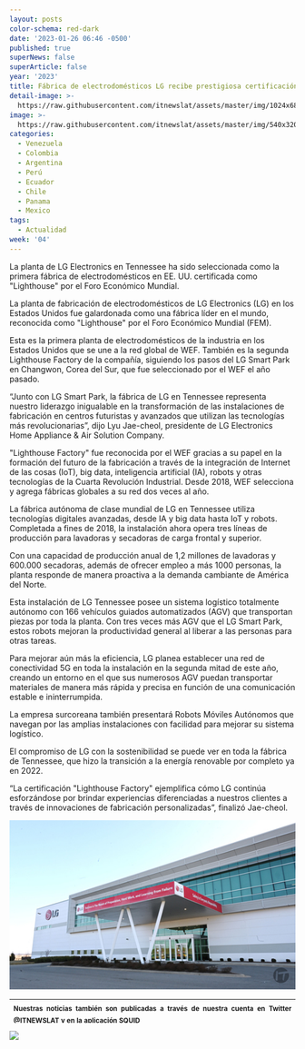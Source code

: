 ```yaml
---
layout: posts
color-schema: red-dark
date: '2023-01-26 06:46 -0500'
published: true
superNews: false
superArticle: false
year: '2023'
title: Fábrica de electrodomésticos LG recibe prestigiosa certificación "Lighthouse"
detail-image: >-
  https://raw.githubusercontent.com/itnewslat/assets/master/img/1024x680/LG-fabrica-g.jpg
image: >-
  https://raw.githubusercontent.com/itnewslat/assets/master/img/540x320/LG-fabrica-p.jpg
categories:
  - Venezuela
  - Colombia
  - Argentina
  - Perú
  - Ecuador
  - Chile
  - Panama
  - Mexico
tags:
  - Actualidad
week: '04'
---
```

La planta de LG Electronics en Tennessee ha sido seleccionada como la primera fábrica de electrodomésticos en EE. UU. certificada como "Lighthouse" por el Foro Económico Mundial.

 La planta de fabricación de electrodomésticos de LG Electronics (LG) en los Estados Unidos fue galardonada como una fábrica líder en el mundo, reconocida como "Lighthouse" por el Foro Económico Mundial (FEM).

Esta es la primera planta de electrodomésticos de la industria en los Estados Unidos que se une a la red global de WEF. También es la segunda Lighthouse Factory de la compañía, siguiendo los pasos del LG Smart Park en Changwon, Corea del Sur, que fue seleccionado por el WEF el año pasado.

“Junto con LG Smart Park, la fábrica de LG en Tennessee representa nuestro liderazgo inigualable en la transformación de las instalaciones de fabricación en centros futuristas y avanzados que utilizan las tecnologías más revolucionarias”, dijo Lyu Jae-cheol, presidente de LG Electronics Home Appliance & Air Solution Company.

"Lighthouse Factory" fue reconocida por el WEF gracias a su papel en la formación del futuro de la fabricación a través de la integración de Internet de las cosas (IoT), big data, inteligencia artificial (IA), robots y otras tecnologías de la Cuarta Revolución Industrial. Desde 2018, WEF selecciona y agrega fábricas globales a su red dos veces al año.

La fábrica autónoma de clase mundial de LG en Tennessee utiliza tecnologías digitales avanzadas, desde IA y big data hasta IoT y robots. Completada a fines de 2018, la instalación ahora opera tres líneas de producción para lavadoras y secadoras de carga frontal y superior. 

Con una capacidad de producción anual de 1,2 millones de lavadoras y 600.000 secadoras, además de ofrecer empleo a más 1000 personas, la planta responde de manera proactiva a la demanda cambiante de América del Norte.

Esta instalación de LG Tennessee posee un sistema logístico totalmente autónomo con 166 vehículos guiados automatizados (AGV) que transportan piezas por toda la planta. Con tres veces más AGV que el LG Smart Park, estos robots mejoran la productividad general al liberar a las personas para otras tareas.

Para mejorar aún más la eficiencia, LG planea establecer una red de conectividad 5G en toda la instalación en la segunda mitad de este año, creando un entorno en el que sus numerosos AGV puedan transportar materiales de manera más rápida y precisa en función de una comunicación estable e ininterrumpida. 

La empresa surcoreana también presentará Robots Móviles Autónomos que navegan por las amplias instalaciones con facilidad para mejorar su sistema logístico.

El compromiso de LG con la sostenibilidad se puede ver en toda la fábrica de Tennessee, que hizo la transición a la energía renovable por completo ya en 2022.

“La certificación "Lighthouse Factory" ejemplifica cómo LG continúa esforzándose por brindar experiencias diferenciadas a nuestros clientes a través de innovaciones de fabricación personalizadas”, finalizó Jae-cheol.

![](https://raw.githubusercontent.com/itnewslat/assets/master/img/540x320/LG-fabrica-p.jpg)

<table style="height: 42px;" width="569">
<tbody>
<tr>
<td style="text-align: justify;"><sub><strong>Nuestras noticias también son publicadas a través de nuestra cuenta en Twitter <a href="https://twitter.com/itnewslat?lang=es">@ITNEWSLAT</a> y en la aplicación <a href="https://squidapp.co/en/">SQUID</a></strong></sub></td>
</tr>
</tbody>
</table>

<img src="https://tracker.metricool.com/c3po.jpg?hash=56f88a41e39ab42c063cc51676587a04"/>